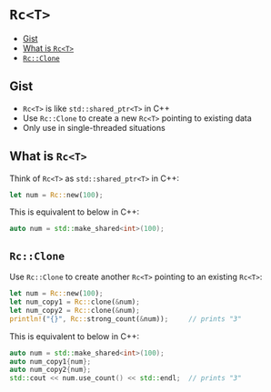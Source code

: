 # `Rc<T>`

- [Gist](#gist)
- [What is `Rc<T>`](#what-is-rct)
- [`Rc::Clone`](#rcclone)

## Gist
- `Rc<T>` is like `std::shared_ptr<T>` in C++
- Use `Rc::Clone` to create a new `Rc<T>` pointing to existing data
- Only use in single-threaded situations

## What is `Rc<T>`
Think of `Rc<T>` as `std::shared_ptr<T>` in C++:
```rust
let num = Rc::new(100);
```

This is equivalent to below in C++:
```cpp
auto num = std::make_shared<int>(100);
```

## `Rc::Clone`
Use `Rc::Clone` to create another `Rc<T>` pointing to an existing `Rc<T>`:
```rust
let num = Rc::new(100);
let num_copy1 = Rc::clone(&num);
let num_copy2 = Rc::clone(&num);
println!("{}", Rc::strong_count(&num));     // prints "3"
```

This is equivalent to below in C++:
```cpp
auto num = std::make_shared<int>(100);
auto num_copy1{num};
auto num_copy2{num};
std::cout << num.use_count() << std::endl;  // prints "3"
```
